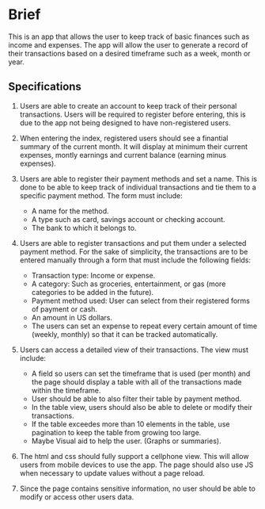 # Brief
This is an app that allows the user to keep track of basic finances such as income and expenses. The app will allow the user to generate a record of their transactions based on a desired timeframe such as a week, month or year.

## Specifications
1. Users are able to create an account to keep track of their personal transactions. Users will be required to register before entering, this is due to the app not being designed to have non-registered users.

2. When entering the index, registered users should see a finantial summary of the current month. It will display at minimum their current expenses, montly earnings and current balance (earning minus expenses).

3. Users are able to register their payment methods and set a name. This is done to be able to keep track of individual transactions and tie them to a specific payment method. The form must include:
    * A name for the method.
    * A type such as card, savings account or checking account.
    * The bank to which it belongs to.

4. Users are able to register transactions and put them under a selected payment method. For the sake of simplicity, the transactions are to be entered manually through a form that must include the following fields:
    * Transaction type: Income or expense.
    * A category: Such as groceries, entertainment, or gas (more categories to be added in the future).
    * Payment method used: User can select from their registered forms of payment or cash.
    * An amount in US dollars.
    * The users can set an expense to repeat every certain amount of time (weekly, monthly) so that it can be tracked automatically.

5. Users can access a detailed view of their transactions. The view must include:
    * A field so users can set the timeframe that is used (per month) and the page should display a table with all of the transactions made within the timeframe.
    * User should be able to also filter their table by payment method.
    * In the table view, users should also be able to delete or modify their transactions.
    * If the table exceedes more than 10 elements in the table, use pagination to keep the table from growing too large.
    * Maybe Visual aid to help the user. (Graphs or summaries).

6. The html and css should fully support a cellphone view. This will allow users from mobile devices to use the app. The page should also use JS when necessary to update values without a page reload.

7. Since the page contains sensitive information, no user should be able to modify or access other users data.